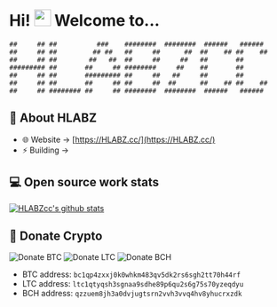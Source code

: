 # Hi! <img src="https://media.giphy.com/media/hvRJCLFzcasrR4ia7z/giphy.gif" width="30px" height="30px"> Welcome to...

```
##     ## ##          ###    ########  ########  ######   ######  
##     ## ##         ## ##   ##     ##      ##  ##    ## ##    ## 
##     ## ##        ##   ##  ##     ##     ##   ##       ##       
######### ##       ##     ## ########     ##    ##       ##       
##     ## ##       ######### ##     ##   ##     ##       ##       
##     ## ##       ##     ## ##     ##  ##      ##    ## ##    ## 
##     ## ######## ##     ## ########  ########  ######   ######                                                                                                                        
```
## 🚀 About HLABZ

- 🌐 Website -> [https://HLABZ.cc/](https://HLABZ.cc/)
- ⚡️ Building -> 

## 💻 Open source work stats

[![HLABZcc's github stats](https://github-readme-stats.vercel.app/api?username=HLABZcc&theme=tokyonight&show_icons=true)](https://github.com/HLABZcc)

## 🎁 Donate Crypto

![Donate BTC](https://user-images.githubusercontent.com/106092954/169848186-ce4f7702-c9ff-4d76-b66f-253156fd7b78.png)  ![Donate LTC](https://user-images.githubusercontent.com/106092954/169848564-e78402e8-6d19-41ec-a0dd-80f0669298bd.png)  ![Donate BCH](https://user-images.githubusercontent.com/106092954/169848724-9c78a57e-7009-49e4-afa3-11d7c93063ea.png)

- BTC address: ```bc1qp4zxxj0k0whkm483qv5dk2rs6sgh2tt70h44rf```
- LTC address: ```ltc1qtyqsh3sgnaa9sdhe89p6qu2s6g75s70yzeqdyu```
- BCH address: ```qzzuem8jh3a0dvjugtsrn2vvh3vvq4hv8yhucrxzdk```

<!--
**HLABZcc/HLABZcc** is a ✨ _special_ ✨ repository because its `README.md` (this file) appears on your GitHub profile.
-->
